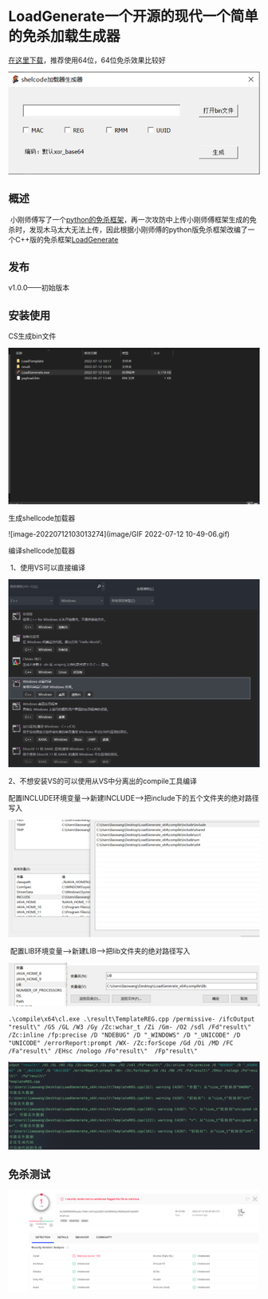 # LoadGenerate一个开源的现代一个简单的免杀加载生成器

[在这里下载](https://github.com/l140w4n9/LoadGenerate/files/9088861/LoadGenerate_x64.zip)，推荐使用64位，64位免杀效果比较好

![image-20220712103013279](image/image-20220712103013279.png)

## 概述

​	小刚师傅写了一个[python的免杀框架](https://mp.weixin.qq.com/s/0ni8iNZyMgHle2LdgtQ8Lg)，再一次攻防中上传小刚师傅框架生成的免杀时，发现木马太大无法上传，因此根据小刚师傅的python版免杀框架改编了一个C++版的免杀框架[LoadGenerate](https://github.com/l140w4n9/LoadGenerate)

## 发布

v1.0.0——初始版本

## 安装使用

CS生成bin文件

![image-20220712103013278](https://github.com/l140w4n9/LoadGenerate/blob/master/image/GIF%202022-07-12%2010-49-06.gif)

生成shellcode加载器

![image-20220712103013274](image/GIF 2022-07-12 10-49-06.gif)

编译shellcode加载器

​	1、使用VS可以直接编译

![image-20220712105822214](image/image-20220712105822214.png)

 2、不想安装VS的可以使用从VS中分离出的compile工具编译

​	配置INCLUDE环境变量——>新建INCLUDE——>把include下的五个文件夹的绝对路径写入

![image-20220712110825523](image/image-20220712110825523.png)

​	配置LIB环境变量——>新建LIB——>把lib文件夹的绝对路径写入

![image-20220712110930065](image/image-20220712110930065.png)

```
.\compile\x64\cl.exe .\result\TemplateREG.cpp /permissive- /ifcOutput "result\" /GS /GL /W3 /Gy /Zc:wchar_t /Zi /Gm- /O2 /sdl /Fd"result\" /Zc:inline /fp:precise /D "NDEBUG" /D "_WINDOWS" /D "_UNICODE" /D "UNICODE" /errorReport:prompt /WX- /Zc:forScope /Gd /Oi /MD /FC /Fa"result\" /EHsc /nologo /Fo"result\"  /Fp"result\"
```

![image-20220712111333303](image/image-20220712111333303.png)

## 免杀测试

![image-20220712112718014](image/image-20220712112718014.png)
